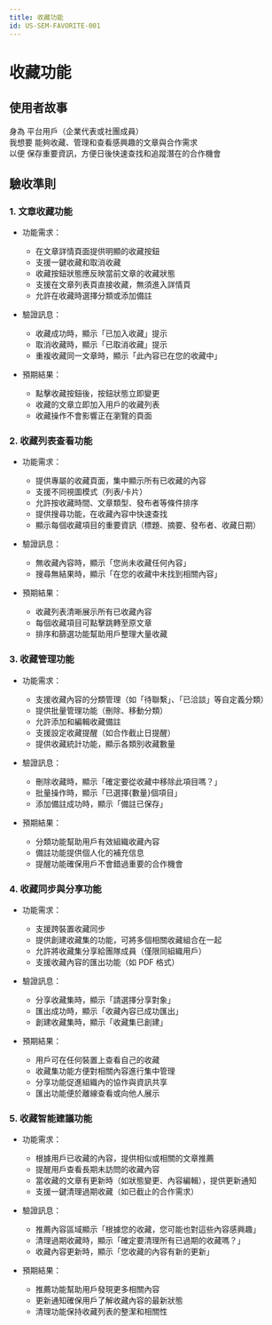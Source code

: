 ```yaml
---
title: 收藏功能
id: US-SEM-FAVORITE-001
---
```


# 收藏功能

## 使用者故事

身為 平台用戶（企業代表或社團成員）  
我想要 能夠收藏、管理和查看感興趣的文章與合作需求  
以便 保存重要資訊，方便日後快速查找和追蹤潛在的合作機會

## 驗收準則

### 1. 文章收藏功能

- 功能需求：

  - 在文章詳情頁面提供明顯的收藏按鈕
  - 支援一鍵收藏和取消收藏
  - 收藏按鈕狀態應反映當前文章的收藏狀態
  - 支援在文章列表頁直接收藏，無須進入詳情頁
  - 允許在收藏時選擇分類或添加備註

- 驗證訊息：

  - 收藏成功時，顯示「已加入收藏」提示
  - 取消收藏時，顯示「已取消收藏」提示
  - 重複收藏同一文章時，顯示「此內容已在您的收藏中」

- 預期結果：
  - 點擊收藏按鈕後，按鈕狀態立即變更
  - 收藏的文章立即加入用戶的收藏列表
  - 收藏操作不會影響正在瀏覽的頁面

### 2. 收藏列表查看功能

- 功能需求：

  - 提供專屬的收藏頁面，集中顯示所有已收藏的內容
  - 支援不同視圖模式（列表/卡片）
  - 允許按收藏時間、文章類型、發布者等條件排序
  - 提供搜尋功能，在收藏內容中快速查找
  - 顯示每個收藏項目的重要資訊（標題、摘要、發布者、收藏日期）

- 驗證訊息：

  - 無收藏內容時，顯示「您尚未收藏任何內容」
  - 搜尋無結果時，顯示「在您的收藏中未找到相關內容」

- 預期結果：
  - 收藏列表清晰展示所有已收藏內容
  - 每個收藏項目可點擊跳轉至原文章
  - 排序和篩選功能幫助用戶整理大量收藏

### 3. 收藏管理功能

- 功能需求：

  - 支援收藏內容的分類管理（如「待聯繫」、「已洽談」等自定義分類）
  - 提供批量管理功能（刪除、移動分類）
  - 允許添加和編輯收藏備註
  - 支援設定收藏提醒（如合作截止日提醒）
  - 提供收藏統計功能，顯示各類別收藏數量

- 驗證訊息：

  - 刪除收藏時，顯示「確定要從收藏中移除此項目嗎？」
  - 批量操作時，顯示「已選擇{數量}個項目」
  - 添加備註成功時，顯示「備註已保存」

- 預期結果：
  - 分類功能幫助用戶有效組織收藏內容
  - 備註功能提供個人化的補充信息
  - 提醒功能確保用戶不會錯過重要的合作機會

### 4. 收藏同步與分享功能

- 功能需求：

  - 支援跨裝置收藏同步
  - 提供創建收藏集的功能，可將多個相關收藏組合在一起
  - 允許將收藏集分享給團隊成員（僅限同組織用戶）
  - 支援收藏內容的匯出功能（如 PDF 格式）

- 驗證訊息：

  - 分享收藏集時，顯示「請選擇分享對象」
  - 匯出成功時，顯示「收藏內容已成功匯出」
  - 創建收藏集時，顯示「收藏集已創建」

- 預期結果：
  - 用戶可在任何裝置上查看自己的收藏
  - 收藏集功能方便對相關內容進行集中管理
  - 分享功能促進組織內的協作與資訊共享
  - 匯出功能便於離線查看或向他人展示

### 5. 收藏智能建議功能

- 功能需求：

  - 根據用戶已收藏的內容，提供相似或相關的文章推薦
  - 提醒用戶查看長期未訪問的收藏內容
  - 當收藏的文章有更新時（如狀態變更、內容編輯），提供更新通知
  - 支援一鍵清理過期收藏（如已截止的合作需求）

- 驗證訊息：

  - 推薦內容區域顯示「根據您的收藏，您可能也對這些內容感興趣」
  - 清理過期收藏時，顯示「確定要清理所有已過期的收藏嗎？」
  - 收藏內容更新時，顯示「您收藏的內容有新的更新」

- 預期結果：
  - 推薦功能幫助用戶發現更多相關內容
  - 更新通知確保用戶了解收藏內容的最新狀態
  - 清理功能保持收藏列表的整潔和相關性
